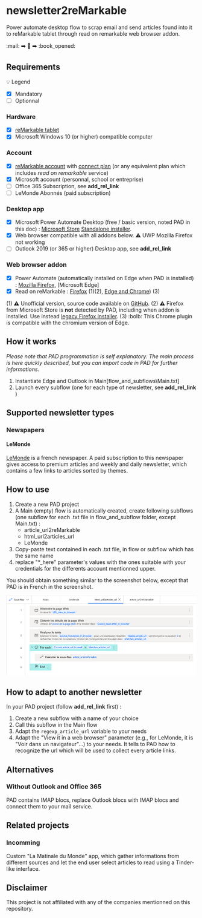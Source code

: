 # newsletter2reMarkable
Power automate desktop flow to scrap email and send articles found into it to reMarkable tablet through read on remarkable web browser addon.

:mail: :arrow_right: :newspaper: :arrow_right: :book_opened:



## Requirements

:bulb: Legend
- [x] Mandatory
- [ ] Optionnal

### Hardware

- [x] [reMarkable tablet](https://remarkable.com/)
- [x] Microsoft Windows 10 (or higher) compatible computer

### Account

- [x] [reMarkable account](https://my.remarkable.com/) with [connect plan](https://my.remarkable.com/subscriptions) (or any equivalent plan which includes *read on remarkable* service)
- [x] Microsoft account (personnal, school or entreprise)
- [ ] Office 365 Subscription, see **add_rel_link**
- [ ] LeMonde Abonnés (paid subscription)

### Desktop app

- [x] Microsoft Power Automate Desktop (free / basic version, noted PAD in this doc) : [Microsoft Store](https://www.microsoft.com/p/power-automate/9nftch6j7fhv) [Standalone installer](https://www.microsoft.com/store/productId/9NFTCH6J7FHV).
- [x] Web browser compatible with all addons below. :warning: UWP Mozilla Firefox not working
- [ ] Outlook 2019 (or 365 or higher) Desktop app, see **add_rel_link**
 
### Web browser addon

- [x] Power Automate (automatically installed on Edge when PAD is installed) : [Mozilla Firefox](https://addons.mozilla.org/firefox/addon/power-automate-desktop/), [Microsoft Edge]
- [x] Read on reMarkable : [Firefox](https://addons.mozilla.org/firefox/addon/unofficial-remarkable) (1)(2),  [Edge and Chrome](https://chrome.google.com/webstore/detail/read-on-remarkable/bfhkfdnddlhfippjbflipboognpdpoeh)) (3)

(1) :warning: Unofficial version, source code available on [GitHub](https://github.com/jelleschutter/remarkable-firefox).
(2) :warning: Firefox from Microsoft Store is **not** detected by PAD, including when addon is installed. Use instead [legacy Firefox installer](https://www.mozilla.org/firefox/new/).
(3) :bolb: This Chrome plugin is compatible with the chromium version of Edge.



## How it works

*Please note that PAD programmation is self explanatory. The main process is here quickly described, but you can import code in PAD for further informations.*

1. Instantiate Edge and Outlook in Main[flow_and_subflows\Main.txt]
2. Launch every subflow (one for each type of newsletter, see **add_rel_link** )



## Supported newsletter types

### Newspapers

#### LeMonde

[LeMonde](https://www.lemonde.fr/) is a french newspaper. A paid subscription to this newspaper gives access to premium articles and weekly and daily newsletter, which contains a few links to articles sorted by themes.



## How to use

1. Create a new PAD project
2. A Main (empty) flow is automatically created, create following subflows (one subflow for each .txt file in flow_and_subflow folder, except Main.txt) :
    - article_url2reMarkable
    - html_url2articles_url
    - LeMonde
3. Copy-paste text contained in each .txt file, in flow or subflow which has the same name
4. replace "*_here" parameter's values with the ones suitable with your credentials for the differents account mentionned upper.

You should obtain something similar to the screenshot below, except that PAD is in French in the screenshot.

![PAD after copy-pasting code](docs\after_installation.png)

## How to adapt to another newsletter

In your PAD project (follow **add_rel_link** first) :
1. Create a new subflow with a name of your choice
2. Call this subflow in the Main flow
3. Adapt the ```regexp_article_url``` variable to your needs
4. Adapt the "View it in a web browser" parameter (e.g., for LeMonde, it is "Voir dans un navigateur"...) to your needs. It tells to PAD how to recognize the url which will be used to collect every article links.
 


## Alternatives

### Without Outlook and Office 365

PAD contains IMAP blocs, replace Outlook blocs with IMAP blocs and connect them to your mail service.



## Related projects

### Incomming

Custom "La Matinale du Monde" app, which gather informations from different sources and let the end user select articles to read using a Tinder-like interface.



## Disclaimer

This project is not affiliated with any of the companies mentionned on this repository.